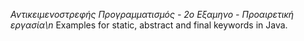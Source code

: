 *Αντικειμενοστρεφής Προγραμματισμός - 2ο Εξαμηνο - Προαιρετική εργασία\n*
Examples for static, abstract and final keywords in Java.

